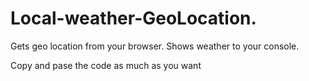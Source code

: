 # Local-weather-GeoLocation.

Gets geo location from your browser.
Shows weather to your console.

Copy and pase the code as much as you want

